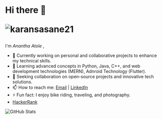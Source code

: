 <!--## Hi there 👋
-->

<!--
**Atoleanantha/Atoleanantha** is a ✨ _special_ ✨ repository because its `README.md` (this file) appears on your GitHub profile.

Here are some ideas to get you started:

- 🔭 I’m currently working on ...
- 🌱 I’m currently learning ...
- 👯 I’m looking to collaborate on ...
- 🤔 I’m looking for help with ...
- 💬 Ask me about ...
- 📫 How to reach me: ...
- 😄 Pronouns: ...
- ⚡ Fun fact: ...
- [LeetCode](https://leetcode.com/u/manojpisepatil/)
-->
# Hi there 👋  <p > <img src="https://komarev.com/ghpvc/?username=karansasane21&label=Profile%20views&color=0e75b6&style=flat" alt="karansasane21" /> </p>

I'm *Anantha Atole* ,

- 🔭 Currently working on personal and collaborative projects to enhance my technical skills.
- 🌱 Learning advanced concepts in Python, Java, C++, and web development technologies (MERN), Adnroid Technology (Flutter).
- 👯 Seeking collaboration on open-source projects and innovative tech solutions.
- 📫 How to reach me: [Email](mailto:atoleanantha03@gmail.com) | [LinkedIn]([https://www.linkedin.com/in/anantha-atole-91726a255/])
- ⚡ Fun fact: I enjoy bike riding, traveling, and photography.
- [HackerRank](https://www.hackerrank.com/profile/atoleanantha06)


![GitHub Stats](https://github-readme-stats.vercel.app/api?username=Atoleanantha&show_icons=true&theme=radical)
